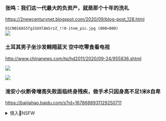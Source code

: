 ### 张鸣：我们这一代最大的负资产，就是那个十年的洗礼
https://2newcenturynet.blogspot.com/2020/09/blog-post_128.html

`O1CN016AS5fg1SUXl8mSrzZ_!!0-item_pic.jpg (800×800)`<br>
![](https://img.alicdn.com/imgextra/i1/410212250/O1CN016AS5fg1SUXl8mSrzZ_!!0-item_pic.jpg)

### 土耳其男子坐沙发翱翔蓝天 空中吃零食看电视
http://www.chinanews.com/tp/hd2011/2020/09-24/955836.shtml

![](http://i2.chinanews.com/simg/hd/2020/09/24/73792483c4ab4737965e64e5e6d1ac64.jpg)

![](http://i2.chinanews.com/simg/hd/2020/09/24/d74bb8e32a34473c95824ae1971315fc.jpg)

### 淮安小伙断骨增高失败面临终身残疾，做手术只因身高不足1米8自卑
https://baijiahao.baidu.com/s?id=1678688931129250711

<details><summary>慎入🔞NSFW</summary>

Not Safe For Work
![](https://upload.wikimedia.org/wikipedia/commons/thumb/d/d3/Biohazard_Symbol_Specification.png/210px-Biohazard_Symbol_Specification.png)

<details><summary><b>风险自理Use At Your Own Risk🈲</summary>

### 新j穆斯l被要求接受喝酒培训 以磨灭其m族特性
https://www.rfa.org/mandarin/yataibaodao/shaoshuminzu/QL-09242020042732.html

`Untitled-1.jpg (1252×704)`<br>
![](https://www.rfa.org/mandarin/yataibaodao/shaoshuminzu/QL-09242020042732.html/Untitled-1.jpg)

`m0924-ql1p3.jpg (1500×1371)`<br>
![](https://www.rfa.org/mandarin/yataibaodao/shaoshuminzu/QL-09242020042732.html/m0924-ql1p3.jpg)
新jz府在h族农历新年期间以“帮助贫困少数m族”为名，向w吾尔族、h萨克族等m斯林派发猪肉，

赛尔克j说，当局通过上述方式实现所谓的“去极端化

处罚斋月封斋的zgd员和g务员。从新j教育营获释的少数m族人士曾多次披露在被羁押期间，被要求喝酒、吃猪肉及吸烟。

### 安理会惊人一幕 美再提新冠来源zg外交官暴怒
https://www.rfi.fr/cn/zg/20200924-安理会惊人一幕-美再提新冠来源-zg外交官暴怒

zg新冠疫情初期的一系列做法，不断遭到西方诟病，大约也是zgz府最不愿意让别人提起的痛处，但是，美国一而再再二三抓住不放，质疑zg为什么在新冠疫情爆发初期ym疫情，为什么对外宣布可控可防，没有出现人传人，

</details>
</details>
